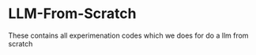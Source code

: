 # LLM-From-Scratch
These contains all experimenation codes which we does for do a llm from scratch 
